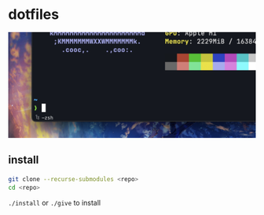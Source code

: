 # dotfiles
![image of terminal](terminal.jpg)

## install
```zsh
git clone --recurse-submodules <repo>
cd <repo>
```

`./install` or `./give` to install


